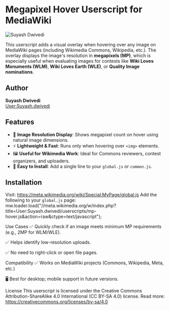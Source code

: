 # Megapixel Hover Userscript for MediaWiki

![Suyash Dwivedi](https://upload.wikimedia.org/wikipedia/commons/thumb/9/9c/Suyash_Dwivedi_01%28cropped%29.jpg/180px-Suyash_Dwivedi_01%28cropped%29.jpg)

This userscript adds a visual overlay when hovering over any image on MediaWiki pages (including Wikimedia Commons, Wikipedia, etc.). The overlay displays the image's resolution in **megapixels (MP)**, which is especially useful when evaluating images for contests like **Wiki Loves Monuments (WLM)**, **Wiki Loves Earth (WLE)**, or **Quality Image nominations**.

## Author

**Suyash Dwivedi**  
[User:Suyash.dwivedi](https://meta.wikimedia.org/wiki/User:Suyash.dwivedi)

## Features

- 📸 **Image Resolution Display**: Shows megapixel count on hover using natural image dimensions.
- ⚡ **Lightweight & Fast**: Runs only when hovering over `<img>` elements.
- 🖼️ **Useful for Wikimedia Work**: Ideal for Commons reviewers, contest organizers, and uploaders.
- 🧩 **Easy to Install**: Add a single line to your `global.js` or `common.js`.

## Installation

Visit: https://meta.wikimedia.org/wiki/Special:MyPage/global.js
Add the following to your `global.js` page:
mw.loader.load("//meta.wikimedia.org/w/index.php?title=User:Suyash.dwivedi/userscripts/mp-hover.js&action=raw&ctype=text/javascript");



Use Cases
✅ Quickly check if an image meets minimum MP requirements (e.g., 2MP for WLM/WLE).

✅ Helps identify low-resolution uploads.

✅ No need to right-click or open file pages.

Compatibility
✅ Works on MediaWiki projects (Commons, Wikipedia, Meta, etc.)

🖥️ Best for desktop; mobile support in future versions.

License
This userscript is licensed under the
Creative Commons Attribution-ShareAlike 4.0 International (CC BY-SA 4.0) license.
Read more: https://creativecommons.org/licenses/by-sa/4.0
